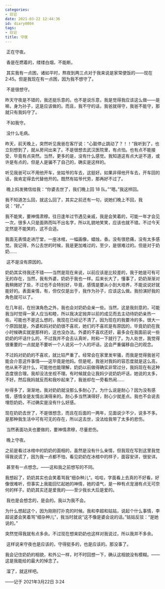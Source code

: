 ```yaml
---
categories:
- 日记
date: 2021-03-22 12:44:36
id: diary0004
tags:
- 日记
title: 守夜
---
```


​	正在守夜。

​	香是在燃着的，缕缕白烟，不能断。

​	其实我有一点困，诸如平时，熬夜到两三点对于我来说是家常便饭的——现在 2:45。但是我现在有一点困，因为我不想守了。

​	不是很想守。

​	昨天守夜是不错的，我还挺乐意的。也不是说乐意，我是觉得我应该这么做——是嘛，身为孙子，这是应该做的。而且，我不守的话，我爸就得守，我爸不能守，那就只有我妈守了。

​	不如我守。

​	没什么毛病。

​	昨天，前天晚上，突然听见我爸在客厅说：“心脏停止跳动了？！！”我听到了，也立刻想到了，就从房间出来了。不是很想去武汉医院里，有点怕。也有点不能接受，毕竟有点突然。当然，更多的是，没有什么感觉。我知道这有点大逆不道，或许是有点的，但是人是骗不了自己的，确实是这样的。

​	听见我爸可以不用他开车，坐姑爷的车去，这挺好。如果非得他开车去，开车回的话，我肯定得去代替他开的。既然有姑爷代劳，那再好不过了。

​	晚上妈发微信给我：“你婆去世了，我们晚上回 18 队。”“嗯。”我这样回。

​	我不知道怎么回，就这么回了，其实之前还有一句，说她们晚上不回，我说：“好。”

​	我不能笑，要神情肃穆。往日逢年过节遇见亲戚，我是会笑着的，可能一年才会见一次，很多人只是面熟而叫不出名字，所以礼貌地笑笑，应该也就不错。不过今天定然是不能笑的，这不合适。

​	我面无表情走进厅堂，一座冰棺，一幅画像，蜡烛，香。没有很悲痛，没有太多感觉。我记得，外公去世的时候，我是更加难过的，至少，是很难过的。但是对于奶奶……

<!-- more -->

​	这不是没有原因的。

​	奶奶其实待我还不错——当然是现在来说，以前应该是比较差的，我于她是可有可无的存在，当然，我有外婆，奶奶于我也一样。后来长大了，懂事了，奶奶渐渐对我稍微好了些，不过也不会特别好，毕竟，感情是要从小到大培养，不能说说好就能好的。表面亲情，有，但仅仅是出于，我作为孙子，应该这么做。我扮演好我的角色就可以了。

​	在几年前，在扮演角色之外，我也会对奶奶会亲一些。当然，这是我刻意的，可能我当时觉得一家人应当和睦，所以我决定抛弃以前的成见而去主动待奶奶亲热一些。可能也不是这么想的，我现在已经记不清了。因为现在的我要冷的多。很大一个原因就是，外婆和妈对奶奶很不喜欢，她们的不喜欢是有原因的，毕竟奶奶在我小时候确实就是那样的，这也没办法。外婆的不喜欢还好，最多会在我面前说一些奶奶的坏话什么的，不过我并不会去认真听，附和一下就行了。为人处世，我觉得很重要的一点就是不要听一个人说另一个人的坏话，这会严重偏移自己的观念。

​	不过妈对奶奶的不喜欢，就比较严重了。经常会在家里发牢骚，而我是觉得我爸可能会介意这件事情——这毕竟是他妈。但是呢，我爸对我妈的容忍度就是这么高，他从来不说什么，可能他也能理解，奶奶以前做得确实非常过分，我妈现在有这种态度很合理。我却没法坐视不理。有时候就会让我妈少说奶奶坏话，她说的太多，不好。然后我妈就反而和我吵起来了，我爸却在一旁看热闹……

​	吵得多了，渐渐地，我对奶奶就没那么多耐心了。为什么说是耐心？因为没有感情，感情全是友情出演得来的。耐心多当然演得好，耐心少就差点。我也不会说去埋怨奶奶，不过确实是没有什么好感。

​	现在奶奶去世了，不是很想念，而且在后面的一两年，见面说少不少，说多不多。是那种我生活中可有可无的存在，所以这去世，没法给我带了太多的悲伤。

​	当然表面功夫也要做的，要神情肃穆，尽量悲伤。

​	晚上守夜。

​	之前是看过冰棺中的奶奶的面相的，虽然是没有什么亲情，但我现在写到这里我觉得我说谎了，因为我一点都不怕，看见奶奶在冰棺中的样子，面容安详，很安详。

​	甚至有一点想念。——这和我之前想写的不同。

​	我想起了，奶奶其实也会笑着骂我“细杂种儿”。哈哈，字面看上去真的不好看，好像很难听，但事实上我能回忆起她的神情，她的语气，是一种有点宠溺有点无可奈何的样子。奶奶其实还是爱我的——至少我长大后是爱的。

​	我也是会想念的，是会的。我以为我不会。

​	为什么想起这个，因为刚刚打扑克的时候。我和李超和姑姑，说起个什么事情，李超说婆会笑着骂“细杂种儿”，我当时就说“这不像是婆会说的话。”姑姑反驳：“是她说的。”

​	突然觉得我就有点多余。不过现在想来奶奶也这样对我说过，所以我并不多余。

​	这样说来守夜也是应该的，守得挺多的，也是应该的。那没事了。

​	我会记住奶奶的相貌，和外公一样，时不时回想一下，确认这相貌没有模糊。——这是我能给的最大的悼念了。

​	溜了，就这样吧。

——记于 2021年3月22日 3:24
